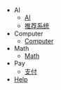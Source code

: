 * AI
  * [AI](AI/AI/)
  * [推荐系统](AI/Reco/README.md)
* Computer
  * [Computer](AI/Computer/)
* Math
  * [Math](AI/Math/)
* Pay
  * [支付](Pay/)
* [Help](help.md)
